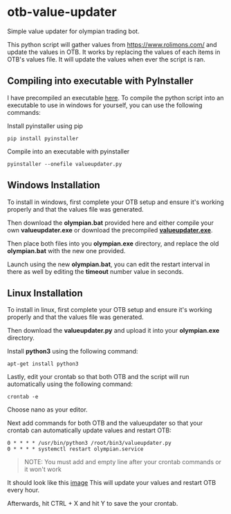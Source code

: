 # otb-value-updater
Simple value updater for olympian trading bot.

This python script will gather values from https://www.rolimons.com/ and update the values in OTB. It works by replacing the values of each items in OTB's values file. It will update the values when ever the script is ran.

## Compiling into executable with PyInstaller

I have precompiled an executable [here](https://github.com/jafigueroa-dev/otb-value-updater/blob/master/valueupdater.exe). To compile the python script into an executable to use in windows for yourself, you can use the following commands:

Install pyinstaller using pip
```
pip install pyinstaller
```

Compile into an executable with pyinstaller
```
pyinstaller --onefile valueupdater.py
```

## Windows Installation

To install in windows, first complete your OTB setup and ensure it's working properly and that the values file was generated.

Then download the **olympian.bat** provided here and either compile your own **valueupdater.exe** or download the precompiled [**valueupdater.exe**](https://github.com/jafigueroa-dev/otb-value-updater/blob/master/valueupdater.exe).

Then place both files into you **olympian.exe** directory, and replace the old **olympian.bat** with the new one provided.

Launch using the new **olympian.bat**, you can edit the restart interval in there as well by editing the **timeout** number value in seconds.

## Linux Installation

To install in linux, first complete your OTB setup and ensure it's working properly and that the values file was generated.

Then download the **valueupdater.py** and upload it into your **olympian.exe** directory.

Install **python3** using the following command:
```
apt-get install python3
```

Lastly, edit your crontab so that both OTB and the script will run automatically using the following command:
```
crontab -e
```

Choose nano as your editor.

Next add commands for both OTB and the valueupdater so that your crontab can automatically update values and restart OTB:
```
0 * * * * /usr/bin/python3 /root/bin3/valueupdater.py
0 * * * * systemctl restart olympian.service
```

> NOTE: You must add and empty line after your crontab commands or it won't work

It should look like this [image](https://i.gyazo.com/06512cf9cb38880a7a26543388e7de42.png)
This will update your values and restart OTB every hour.

Afterwards, hit CTRL + X and hit Y to save the your crontab.

